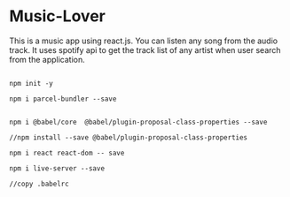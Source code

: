 # Music-Lover
This is a music app using react.js. You can listen any song from the audio track. It uses spotify api to get the track list of any artist when user search from the application.


<pre>
<code>
npm init -y

npm i parcel-bundler --save


npm i @babel/core  @babel/plugin-proposal-class-properties --save

//npm install --save @babel/plugin-proposal-class-properties

npm i react react-dom -- save

npm i live-server --save 

//copy .babelrc

 

</code>
</pre>

